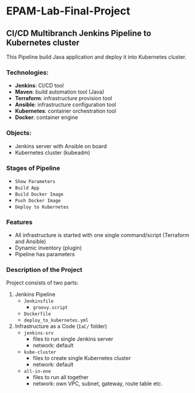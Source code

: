 # EPAM-Lab-Final-Project
## CI/CD Multibranch Jenkins Pipeline to Kubernetes cluster
This Pipeline build Java application and deploy it into Kubernetes cluster.

### Technologies:
- **Jenkins**: CI/CD tool
- **Maven**: build automation tool (Java)
- **Terraform**: infrastructure provision tool
- **Ansible**: infrastructure configuration tool
- **Kubernetes**: container orchestration tool
- **Docker**: container engine

### Objects:
- Jenkins server with Ansible on board
- Kubernetes cluster (kubeadm)

### Stages of Pipeline
- `Show Parameters`
- `Build App`
- `Build Docker Image`
- `Push Docker Image`
- `Deploy to Kubernetes`

### Features
- All infrastructure is started with one single command/script (Terraform and Ansible)
- Dynamic inventory (plugin)
- Pipeline has parameters

### Description of the Project
Project consists of two parts:
1. Jenkins Pipeline
    - `Jenkinsfile`
        - `groovy.script`
    - `Dockerfile`
    - `deploy_to_kubernetes.yml`
2. Infrastructure as a Code (`IaC/` folder)
    - `jenkins-srv`
        - files to run single Jenkins server
        - network: default
    - `kube-cluster`
        - files to create single Kubernetes cluster
        - network: default
    - `all-in-one`
        - files to run all together
        - network: own VPC, subnet, gateway, route table etc.
